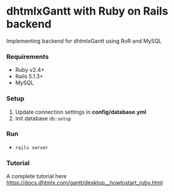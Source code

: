 dhtmlxGantt with Ruby on Rails backend
==================

Implementing backend for dhtmlxGantt using RoR and MySQL

### Requirements

- Ruby v2.4+
- Rails 5.1.3+
- MySQL

### Setup

1. Update connection settings in **config/database.yml**
2. Init database `db:setup`

### Run

- `rails server`

### Tutorial

A complete tutorial here https://docs.dhtmlx.com/gantt/desktop__howtostart_ruby.html
